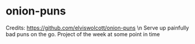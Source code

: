 # onion-puns
Credits: https://github.com/elviswolcott/onion-puns \n
Serve up painfully bad puns on the go. Project of the week at some point in time

